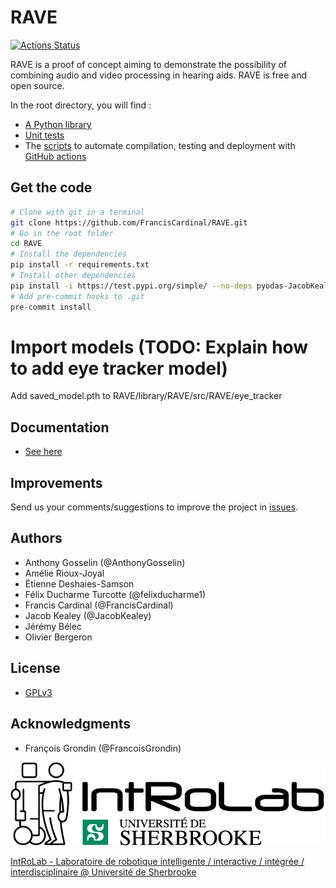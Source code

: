 # RAVE

[![Actions Status](https://github.com/FrancisCardinal/RAVE/actions/workflows/build_test_and_release.yml/badge.svg)](https://github.com/FrancisCardinal/RAVE/actions)

RAVE is a proof of concept aiming to demonstrate the possibility of combining
audio and video processing in hearing aids. RAVE is free and open source.

In the root directory, you will find :

* [A Python library](library/RAVE)
* [Unit tests](library/RAVE/tests)
* The [scripts](.github/workflows) to automate compilation, testing and deployment with [GitHub actions](https://docs.github.com/en/actions)

## Get the code

```bash
# Clone with git in a terminal
git clone https://github.com/FrancisCardinal/RAVE.git
# Go in the root folder
cd RAVE
# Install the dependencies
pip install -r requirements.txt
# Install other dependencies
pip install -i https://test.pypi.org/simple/ --no-deps pyodas-JacobKealey
# Add pre-commit hooks to .git
pre-commit install                                                         
```

# Import models (TODO: Explain how to add eye tracker model)
Add saved_model.pth to RAVE/library/RAVE/src/RAVE/eye_tracker

## Documentation

* [See here](TODO)

## Improvements

Send us your comments/suggestions to improve the project in [issues](https://github.com/introlab/pyodas/issues).

## Authors

* Anthony Gosselin (@AnthonyGosselin)
* Amélie Rioux-Joyal
* Étienne Deshaies-Samson
* Félix Ducharme Turcotte (@felixducharme1)
* Francis Cardinal (@FrancisCardinal)
* Jacob Kealey (@JacobKealey)
* Jérémy Bélec
* Olivier Bergeron

## License

* [GPLv3](LICENSE)

## Acknowledgments

* François Grondin (@FrancoisGrondin)

![IntRoLab](docs/IntRoLab.png)

[IntRoLab - Laboratoire de robotique intelligente / interactive / intégrée / interdisciplinaire @ Université de Sherbrooke](https://introlab.3it.usherbrooke.ca)

